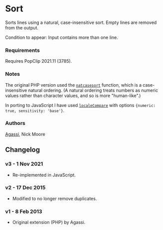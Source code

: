 # Sort

Sorts lines using a natural, case-insensitive sort. Empty lines are removed from the output.

Condition to appear: Input contains more than one line.

### Requirements

Requires PopClip 2021.11 (3785).

### Notes

The original PHP version used the [`natcasesort`](https://www.php.net/manual/en/function.natcasesort.php) function,
which is a case-insensitive natural ordering. (A natural ordering treats numbers as numeric values rather than character values, and so is more "human-like".)

In porting to JavaScript I have used [`localeCompare`](http://developer.mozilla.org/en-US/docs/Web/JavaScript/Reference/Global_Objects/String/localeCompare)
with options `{numeric: true, sensitivity: 'base'}`.

### Authors

[Agassi](https://github.com/agassiyzh), Nick Moore

## Changelog

### v3 - 1 Nov 2021

* Re-implemented in JavaScript.

### v2 - 17 Dec 2015

* Modified to no longer remove duplicates.

### v1 - 8 Feb 2013

* Original extension (PHP) by Agassi.
